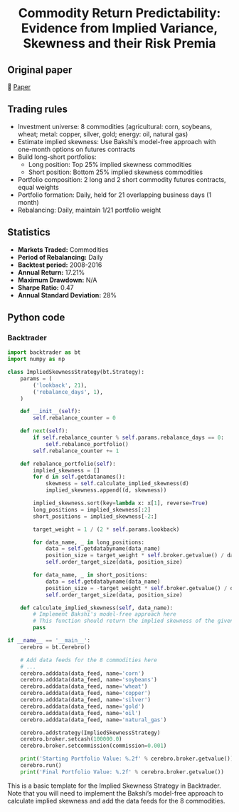 <div align="center">
  <h1>Commodity Return Predictability: Evidence from Implied Variance, Skewness and their Risk Premia</h1>
</div>

## Original paper

📕 [Paper](https://papers.ssrn.com/sol3/papers.cfm?abstract_id=3134310)

## Trading rules

- Investment universe: 8 commodities (agricultural: corn, soybeans, wheat; metal: copper, silver, gold; energy: oil, natural gas)
- Estimate implied skewness: Use Bakshi’s model-free approach with one-month options on futures contracts
- Build long-short portfolios:
    - Long position: Top 25% implied skewness commodities
    - Short position: Bottom 25% implied skewness commodities
- Portfolio composition: 2 long and 2 short commodity futures contracts, equal weights
- Portfolio formation: Daily, held for 21 overlapping business days (1 month)
- Rebalancing: Daily, maintain 1/21 portfolio weight

## Statistics

- **Markets Traded:** Commodities
- **Period of Rebalancing:** Daily
- **Backtest period:** 2008-2016
- **Annual Return:** 17.21%
- **Maximum Drawdown:** N/A
- **Sharpe Ratio:** 0.47
- **Annual Standard Deviation:** 28%

## Python code

### Backtrader

```python
import backtrader as bt
import numpy as np

class ImpliedSkewnessStrategy(bt.Strategy):
    params = (
        ('lookback', 21),
        ('rebalance_days', 1),
    )

    def __init__(self):
        self.rebalance_counter = 0

    def next(self):
        if self.rebalance_counter % self.params.rebalance_days == 0:
            self.rebalance_portfolio()
        self.rebalance_counter += 1

    def rebalance_portfolio(self):
        implied_skewness = []
        for d in self.getdatanames():
            skewness = self.calculate_implied_skewness(d)
            implied_skewness.append((d, skewness))

        implied_skewness.sort(key=lambda x: x[1], reverse=True)
        long_positions = implied_skewness[:2]
        short_positions = implied_skewness[-2:]

        target_weight = 1 / (2 * self.params.lookback)

        for data_name, _ in long_positions:
            data = self.getdatabyname(data_name)
            position_size = target_weight * self.broker.getvalue() / data.close[0]
            self.order_target_size(data, position_size)

        for data_name, _ in short_positions:
            data = self.getdatabyname(data_name)
            position_size = -target_weight * self.broker.getvalue() / data.close[0]
            self.order_target_size(data, position_size)

    def calculate_implied_skewness(self, data_name):
        # Implement Bakshi's model-free approach here
        # This function should return the implied skewness of the given data
        pass

if __name__ == '__main__':
    cerebro = bt.Cerebro()

    # Add data feeds for the 8 commodities here
    # ...
    cerebro.adddata(data_feed, name='corn')
    cerebro.adddata(data_feed, name='soybeans')
    cerebro.adddata(data_feed, name='wheat')
    cerebro.adddata(data_feed, name='copper')
    cerebro.adddata(data_feed, name='silver')
    cerebro.adddata(data_feed, name='gold')
    cerebro.adddata(data_feed, name='oil')
    cerebro.adddata(data_feed, name='natural_gas')

    cerebro.addstrategy(ImpliedSkewnessStrategy)
    cerebro.broker.setcash(100000.0)
    cerebro.broker.setcommission(commission=0.001)

    print('Starting Portfolio Value: %.2f' % cerebro.broker.getvalue())
    cerebro.run()
    print('Final Portfolio Value: %.2f' % cerebro.broker.getvalue())
```

This is a basic template for the Implied Skewness Strategy in Backtrader. Note that you will need to implement the Bakshi’s model-free approach to calculate implied skewness and add the data feeds for the 8 commodities.
